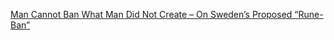 [Man Cannot Ban What Man Did Not Create – On Sweden’s Proposed “Rune-Ban”](https://aryaakasha.com/2019/05/23/man-cannot-ban-what-man-did-not-create-on-swedens-proposed-rune-ban/) 